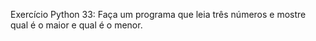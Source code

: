 Exercício Python 33: Faça um programa que leia três números e mostre qual é o maior e qual é o menor.